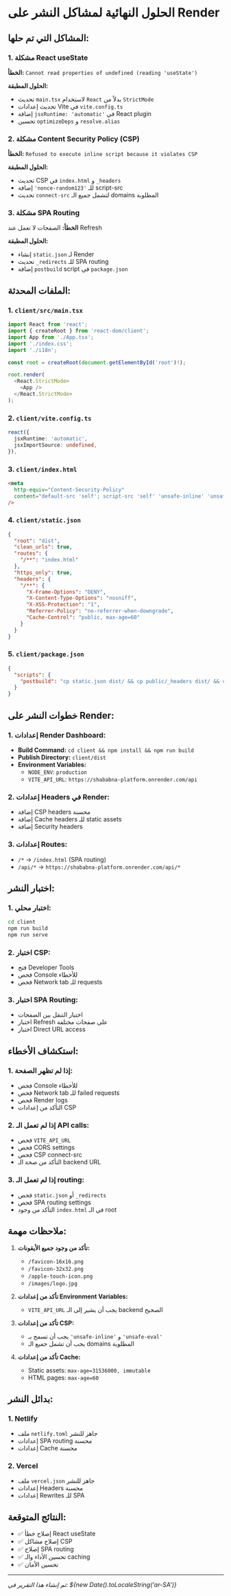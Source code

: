 # الحلول النهائية لمشاكل النشر على Render

## المشاكل التي تم حلها:

### 1. مشكلة React useState

**الخطأ:** `Cannot read properties of undefined (reading 'useState')`

**الحلول المطبقة:**

- تحديث `main.tsx` لاستخدام `React` بدلاً من `StrictMode`
- تحديث إعدادات Vite في `vite.config.ts`
- إضافة `jsxRuntime: 'automatic'` في React plugin
- تحسين `optimizeDeps` و `resolve.alias`

### 2. مشكلة Content Security Policy (CSP)

**الخطأ:** `Refused to execute inline script because it violates CSP`

**الحلول المطبقة:**

- تحديث CSP في `index.html` و `_headers`
- إضافة `'nonce-random123'` للـ script-src
- تحديث `connect-src` لتشمل جميع الـ domains المطلوبة

### 3. مشكلة SPA Routing

**الخطأ:** الصفحات لا تعمل عند Refresh

**الحلول المطبقة:**

- إنشاء `static.json` لـ Render
- تحديث `_redirects` للـ SPA routing
- إضافة `postbuild` script في `package.json`

## الملفات المحدثة:

### 1. `client/src/main.tsx`

```typescript
import React from 'react';
import { createRoot } from 'react-dom/client';
import App from './App.tsx';
import './index.css';
import './i18n';

const root = createRoot(document.getElementById('root')!);

root.render(
  <React.StrictMode>
    <App />
  </React.StrictMode>
);
```

### 2. `client/vite.config.ts`

```typescript
react({
  jsxRuntime: 'automatic',
  jsxImportSource: undefined,
}),
```

### 3. `client/index.html`

```html
<meta
  http-equiv="Content-Security-Policy"
  content="default-src 'self'; script-src 'self' 'unsafe-inline' 'unsafe-eval' 'wasm-unsafe-eval' 'nonce-random123'; style-src 'self' 'unsafe-inline' https://fonts.googleapis.com https://fonts.gstatic.com; font-src 'self' https://fonts.gstatic.com data:; img-src 'self' data: https: blob:; connect-src 'self' http://localhost:5000 http://127.0.0.1:5000 http://localhost:5173 ws://localhost:* ws://127.0.0.1:* https://shababna-platform.onrender.com https://*.onrender.com https://*.render.com https://fonts.googleapis.com https://fonts.gstatic.com; object-src 'none'; base-uri 'self'; form-action 'self';"
/>
```

### 4. `client/static.json`

```json
{
  "root": "dist",
  "clean_urls": true,
  "routes": {
    "/**": "index.html"
  },
  "https_only": true,
  "headers": {
    "/**": {
      "X-Frame-Options": "DENY",
      "X-Content-Type-Options": "nosniff",
      "X-XSS-Protection": "1",
      "Referrer-Policy": "no-referrer-when-downgrade",
      "Cache-Control": "public, max-age=60"
    }
  }
}
```

### 5. `client/package.json`

```json
{
  "scripts": {
    "postbuild": "cp static.json dist/ && cp public/_headers dist/ && cp public/_redirects dist/"
  }
}
```

## خطوات النشر على Render:

### 1. إعدادات Render Dashboard:

- **Build Command:** `cd client && npm install && npm run build`
- **Publish Directory:** `client/dist`
- **Environment Variables:**
  - `NODE_ENV`: `production`
  - `VITE_API_URL`: `https://shababna-platform.onrender.com/api`

### 2. إعدادات Headers في Render:

- إضافة CSP headers محسنة
- إضافة Cache headers للـ static assets
- إضافة Security headers

### 3. إعدادات Routes:

- `/*` → `/index.html` (SPA routing)
- `/api/*` → `https://shababna-platform.onrender.com/api/*`

## اختبار النشر:

### 1. اختبار محلي:

```bash
cd client
npm run build
npm run serve
```

### 2. اختبار CSP:

- فتح Developer Tools
- فحص Console للأخطاء
- فحص Network tab للـ requests

### 3. اختبار SPA Routing:

- اختبار التنقل بين الصفحات
- اختبار Refresh على صفحات مختلفة
- اختبار Direct URL access

## استكشاف الأخطاء:

### 1. إذا لم تظهر الصفحة:

- فحص Console للأخطاء
- فحص Network tab للـ failed requests
- فحص Render logs
- التأكد من إعدادات CSP

### 2. إذا لم تعمل الـ API calls:

- فحص `VITE_API_URL`
- فحص CORS settings
- فحص CSP connect-src
- التأكد من صحة الـ backend URL

### 3. إذا لم تعمل الـ routing:

- فحص `static.json` أو `_redirects`
- فحص SPA routing settings
- التأكد من وجود `index.html` في الـ root

## ملاحظات مهمة:

1. **تأكد من وجود جميع الأيقونات:**

   - `/favicon-16x16.png`
   - `/favicon-32x32.png`
   - `/apple-touch-icon.png`
   - `/images/logo.jpg`

2. **تأكد من إعدادات Environment Variables:**

   - `VITE_API_URL` يجب أن يشير إلى الـ backend الصحيح

3. **تأكد من إعدادات CSP:**

   - يجب أن تسمح بـ `'unsafe-inline'` و `'unsafe-eval'`
   - يجب أن تشمل جميع الـ domains المطلوبة

4. **تأكد من إعدادات Cache:**
   - Static assets: `max-age=31536000, immutable`
   - HTML pages: `max-age=60`

## بدائل النشر:

### 1. Netlify

- ملف `netlify.toml` جاهز للنشر
- إعدادات SPA routing محسنة
- إعدادات Cache محسنة

### 2. Vercel

- ملف `vercel.json` جاهز للنشر
- إعدادات Headers محسنة
- إعدادات Rewrites للـ SPA

## النتائج المتوقعة:

- ✅ إصلاح خطأ React useState
- ✅ إصلاح مشاكل CSP
- ✅ إصلاح SPA routing
- ✅ تحسين الأداء والـ caching
- ✅ تحسين الأمان

---

_تم إنشاء هذا التقرير في: ${new Date().toLocaleString('ar-SA')}_
